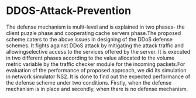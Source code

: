 # DDOS-Attack-Prevention
The defense mechanism is multi-level and is explained in two phases- the client puzzle phase and cooperating cache servers phase.The proposed scheme caters to the above issues in designing of the DDoS defense schemes. It fights against DDoS attack by mitigating the attack traffic and allowingselective access to the services offered by the server. It is executed in two different phases according to the value allocated to the volume metric variable by the traffic checker module for the incoming packets.For
evaluation of the performance of proposed approach, we did its simulation in network
simulator NS2. It is done to find out the expected performance of the defense scheme under
two conditions. Firstly, when the defense mechanism is in place and secondly, when there
is no defense mechanism.
